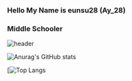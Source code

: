 ### Hello My Name is eunsu28 (Ay_28)
### Middle Schooler

![header](https://capsule-render.vercel.app/api?type=wave&color=auto&height=300&section=header&text=EUNSU28&fontSize=90)

![Anurag's GitHub stats](https://github-readme-stats.vercel.app/api?username=eunsu28&&show_icons=true&theme=onedark)

[![Top Langs](https://github-readme-stats.vercel.app/api/top-langs/?username=eunsu28&layout=compact)

